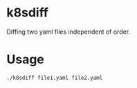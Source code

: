 # k8sdiff

Diffing two yaml files independent of order.

# Usage

```sh
./k8sdiff file1.yaml file2.yaml
```

